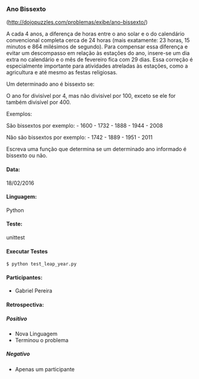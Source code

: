 ### Ano Bissexto

(http://dojopuzzles.com/problemas/exibe/ano-bissexto/)

A cada 4 anos, a diferença de horas entre o ano solar e o do calendário convencional completa cerca de 24 horas (mais exatamente: 23 horas, 15 minutos e 864 milésimos de segundo). Para compensar essa diferença e evitar um descompasso em relação às estações do ano, insere-se um dia extra no calendário e o mês de fevereiro fica com 29 dias. Essa correção é especialmente importante para atividades atreladas às estações, como a agricultura e até mesmo as festas religiosas.

Um determinado ano é bissexto se:

O ano for divisível por 4, mas não divisível por 100, exceto se ele for também divisível por 400.

Exemplos:

São bissextos por exemplo:
        - 1600
        - 1732
        - 1888
        - 1944
        - 2008

Não são bissextos por exemplo:
        - 1742
        - 1889
        - 1951
        - 2011

Escreva uma função que determina se um determinado ano informado é bissexto ou não.

#### Data:

18/02/2016

#### Linguagem:

Python

#### Teste:

unittest

#### Executar Testes

    $ python test_leap_year.py

#### Participantes:

* Gabriel Pereira

#### Retrospectiva:

##### Positivo

* Nova Linguagem
* Terminou o problema

##### Negativo

* Apenas um participante
